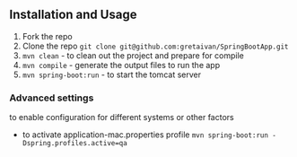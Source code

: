 ## Installation and Usage
1. Fork the repo
2. Clone the repo ```git clone git@github.com:gretaivan/SpringBootApp.git```
3. ```mvn clean``` - to clean out the project and prepare for compile
4. ```mvn compile``` - generate the output files to run the app 
5. ```mvn spring-boot:run``` - to start the tomcat server

### Advanced settings
to enable configuration for different systems or other factors
+ to activate application-mac.properties profile `mvn spring-boot:run -Dspring.profiles.active=qa` 